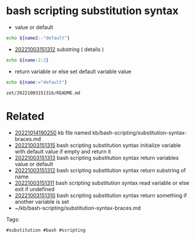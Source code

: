 # bash scripting substitution syntax

- value or default
```bash
echo ${name2:-"default"}
```

- [20221003151312](/zet/20221003151312/README.md) substring ( details )
```bash
echo ${name:2:2}
```

- return variable or else set default variable value
```bash
echo ${name:="default"}
```

` zet/20221003151316/README.md `

# Related

- [20221014190250](/zet/20221014190250/README.md) kb file named kb/bash-scripting/substitution-syntax-braces.md
- [20221003151315](/zet/20221003151315/README.md) bash scripting substitution syntax initialize variable with default value if empty and return it
- [20221003151313](/zet/20221003151313/README.md) bash scripting substitution syntax return variables value or default
- [20221003151312](/zet/20221003151312/README.md) bash scripting substitution syntax return substring of name
- [20221003151311](/zet/20221003151311/README.md) bash scripting substitution syntax read variable or else exit if undefined
- [20221003151310](/zet/20221003151310/README.md) bash scripting substitution syntax return something if another variable is set
- ~/kb/bash-scripting/substitution-syntax-braces.md

Tags:

    #substitution #bash #scripting
